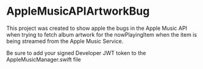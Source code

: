 # AppleMusicAPIArtworkBug

This project was created to show apple the bugs in the Apple Music API when trying to fetch album artwork for the nowPlayingItem when the item is being streamed from the Apple Music Service.

Be sure to add your signed Developer JWT token to the AppleMusicManager.swift file 
